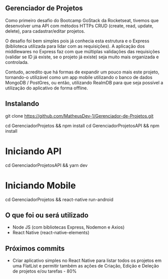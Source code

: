 ## Gerenciador de Projetos

Como primeiro desafio do Bootcamp GoStack da Rocketseat, tivemos que desenvolver uma API com métodos HTTPs CRUD (create, read, update, delete), para cadastrar/editar projetos.

O desafio foi bem simples pois já conhecia esta estrutura e o Express (biblioteca utilizada para lidar com as requisições). A aplicação dos middlewares no Express faz com que múltiplas validações das requisições (validar se ID já existe, se o projeto já existe) seja muito mais organizada e controlada.

Contudo, acredito que há formas de expandir um pouco mais este projeto, tornando-o utilizável como um app mobile utilizando o banco de dados MongoDB / PostGres, ou então, utilizando RealmDB para que seja possível a utilização do aplicativo de forma offline.

## Instalando

git clone https://github.com/MatheusDev-1/Gerenciador-de-Projetos.git 

cd GerenciadorProjetos && npm install
cd GerenciadorProjetosAPI && npm install

# Iniciando API

cd GerenciadorProjetosAPI && yarn dev

# Iniciando Mobile

cd GerenciadorProjetos && react-native run-android

## O que foi ou será utilizado

* Node JS (com bibliotecas Express, Nodemon e Axios)
* React Native (react-native-elements)

## Próximos commits


* Criar aplicativo simples no React Native para listar todos os projetos em uma FlatList e permitir também as ações de Criação, Edição e Deleção de projetos e/ou tarefas - 80%

